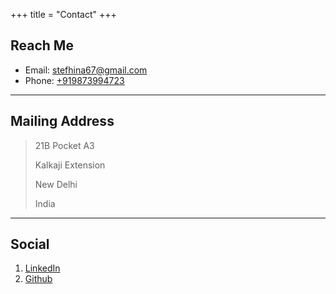 +++
title = "Contact"
+++

## Reach Me

* Email: [stefhina67@gmail.com](mailto:stefhina67@gmail.com)
* Phone: [+919873994723](tel:+919873994723)

---

## Mailing Address
> 21B Pocket A3
>
> Kalkaji Extension
>
> New Delhi
>
> India

---

## Social

1. [LinkedIn](https://linkedin.com/in/stefhina-george-18b9a41a2)
2. [Github](https://github.com/stefhina)
